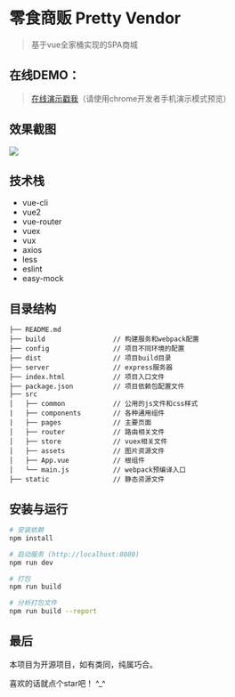 # 零食商贩 Pretty Vendor

> 基于vue全家桶实现的SPA商城

## 在线DEMO：

> [在线演示戳我](https://huahua0406.github.io/pretty-vendor/)（请使用chrome开发者手机演示模式预览）

## 效果截图

![](https://github.com/huahua0406/pretty-vendor/blob/master/screenshots/1.png)

## 技术栈

- vue-cli
- vue2
- vue-router
- vuex
- vux
- axios
- less
- eslint
- easy-mock

## 目录结构

    ├── README.md
    ├── build                 // 构建服务和webpack配置
    ├── config                // 项目不同环境的配置
    ├── dist                  // 项目build目录
    ├── server                // express服务器
    ├── index.html            // 项目入口文件
    ├── package.json          // 项目依赖包配置文件
    ├── src
    │   ├── common            // 公用的js文件和css样式
    |   ├── components        // 各种通用组件
    |   ├── pages             // 主要页面
    │   ├── router            // 路由相关文件
    │   ├── store             // vuex相关文件
    │   ├── assets            // 图片资源文件
    │   ├── App.vue           // 根组件
    │   └── main.js           // webpack预编译入口
    ├── static                // 静态资源文件

## 安装与运行

``` bash
# 安装依赖
npm install

# 启动服务 (http://localhost:8080)
npm run dev

# 打包
npm run build

# 分析打包文件
npm run build --report
```

## 最后

本项目为开源项目，如有类同，纯属巧合。

喜欢的话就点个star吧！ ^_^